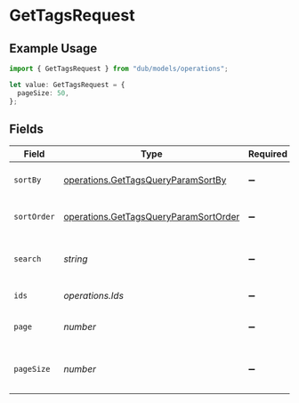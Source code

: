 # GetTagsRequest

## Example Usage

```typescript
import { GetTagsRequest } from "dub/models/operations";

let value: GetTagsRequest = {
  pageSize: 50,
};
```

## Fields

| Field                                                                                          | Type                                                                                           | Required                                                                                       | Description                                                                                    | Example                                                                                        |
| ---------------------------------------------------------------------------------------------- | ---------------------------------------------------------------------------------------------- | ---------------------------------------------------------------------------------------------- | ---------------------------------------------------------------------------------------------- | ---------------------------------------------------------------------------------------------- |
| `sortBy`                                                                                       | [operations.GetTagsQueryParamSortBy](../../models/operations/gettagsqueryparamsortby.md)       | :heavy_minus_sign:                                                                             | The field to sort the tags by.                                                                 |                                                                                                |
| `sortOrder`                                                                                    | [operations.GetTagsQueryParamSortOrder](../../models/operations/gettagsqueryparamsortorder.md) | :heavy_minus_sign:                                                                             | The order to sort the tags by.                                                                 |                                                                                                |
| `search`                                                                                       | *string*                                                                                       | :heavy_minus_sign:                                                                             | The search term to filter the tags by.                                                         |                                                                                                |
| `ids`                                                                                          | *operations.Ids*                                                                               | :heavy_minus_sign:                                                                             | IDs of tags to filter by.                                                                      |                                                                                                |
| `page`                                                                                         | *number*                                                                                       | :heavy_minus_sign:                                                                             | The page number for pagination.                                                                | 1                                                                                              |
| `pageSize`                                                                                     | *number*                                                                                       | :heavy_minus_sign:                                                                             | The number of items per page.                                                                  | 50                                                                                             |